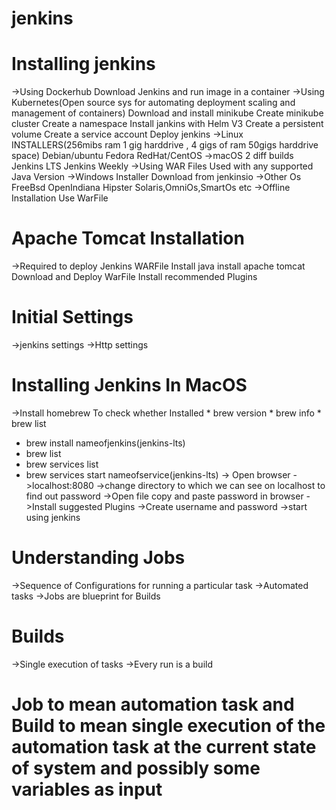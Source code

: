 # jenkins
# Installing jenkins
->Using Dockerhub
   Download Jenkins and run image in a container
->Using Kubernetes(Open source sys for automating deployment scaling and management of containers)
   Download and install minikube
   Create minikube cluster
   Create a namespace
   Install jankins with Helm V3
   Create a persistent volume
   Create a service account
   Deploy jenkins
->Linux INSTALLERS(256mibs ram 1 gig harddrive , 4 gigs of ram 50gigs harddrive space)
  Debian/ubuntu
  Fedora
  RedHat/CentOS
->macOS
  2 diff builds
    Jenkins LTS
    Jenkins Weekly
->Using WAR Files
   Used with any supported Java Version
->Windows Installer
   Download from jenkinsio
->Other Os
   FreeBsd
   OpenIndiana Hipster
   Solaris,OmniOs,SmartOs etc
->Offline Installation
   Use WarFile


# Apache Tomcat Installation
  ->Required to deploy Jenkins WARFile
    Install java
    install apache tomcat
    Download and Deploy WarFile
    Install recommended Plugins

# Initial Settings
  ->jenkins settings
  ->Http settings



# Installing Jenkins In MacOS
  ->Install homebrew
    To check whether Installed
    * brew version
    * brew info
    * brew list
  * brew install nameofjenkins(jenkins-lts)
  * brew list
  * brew services list
  * brew services start nameofservice(jenkins-lts)
  -> Open browser ->localhost:8080
                  ->change directory to which we can see on localhost to find out password
                  ->Open file copy and paste password in browser
  ->Install suggested Plugins
  ->Create username and password
  ->start using jenkins

# Understanding Jobs
  ->Sequence of Configurations for running a particular task
  ->Automated tasks
  ->Jobs are blueprint for Builds
# Builds
  ->Single execution of tasks
  ->Every run is a build

  # Job to mean automation task and Build to mean single execution of the automation task at the current state of system and possibly some variables as input


  

    
  
 
